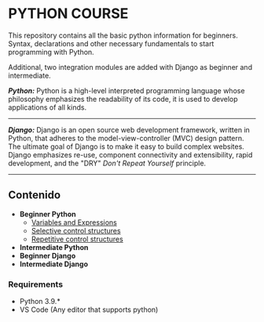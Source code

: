 # PYTHON COURSE 

This repository contains all the basic python information for beginners. Syntax, declarations and other necessary fundamentals to start programming with Python.

Additional, two integration modules are added with Django as beginner and intermediate.

***Python:*** Python is a high-level interpreted programming language whose philosophy emphasizes the readability of its code, it is used to develop applications of all kinds.

------------
***Django:*** Django is an open source web development framework, written in Python, that adheres to the model-view-controller (MVC) design pattern. The ultimate goal of Django is to make it easy to build complex websites. Django emphasizes re-use, component connectivity and extensibility, rapid development, and the "DRY" *Don't Repeat Yourself* principle.

------------

## Contenido
- **Beginner Python**
	- [Variables and Expressions](https://github.com/StivenArboleda/PythonCourse/tree/main/Conceptos%20b%C3%A1sicos/1.%20Variables%20and%20Expressions "Variables and Expressions")
	- [Selective control structures](https://github.com/StivenArboleda/PythonCourse/tree/main/Conceptos%20b%C3%A1sicos/2.%20Selective%20control%20structures "Selective control structures")
	- [Repetitive control structures](https://github.com/StivenArboleda/PythonCourse/tree/main/Conceptos%20b%C3%A1sicos/3.%20Repetitive%20control%20structures "Repetitive control structures")
- **Intermediate Python**
- **Beginner Django**
- **Intermediate Django**


### Requirements
- Python 3.9.*
- VS Code (Any editor that supports python)

